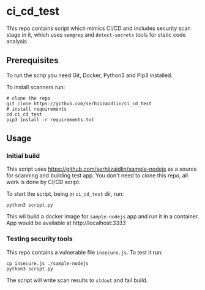 # ci_cd_test
This repo contains script which mimics CI/CD and includes security scan stage in it, which uses `semgrep` and `detect-secrets` tools for static code analysis

## Prerequisites
To run the scrip you need Git, Docker, Python3 and Pip3 installed.


To install scanners run:
```
# clone the repo
git clone https://github.com/serhiizaidlin/ci_cd_test
# install requirements
cd ci_cd_test
pip3 install -r requirements.txt
```

## Usage
### Initial build
This script uses https://github.com/serhiizaidlin/sample-nodejs as a source for scanning and building test app. You don't need to clone this repo, all work is done by CI/CD script.

To start the script, being in `ci_cd_test` dir, run:
```
python3 script.py
```
This wil build a docker image for `sample-nodejs` app and run it in a container. App would be available at http://localhost:3333

### Testing security tools
This repo contains a vulnerable file `insecure.js`. To test it run:
```
cp insecure.js ./sample-nodejs
python3 script.py
```
The script will write scan results to `stdout` and fail build.
